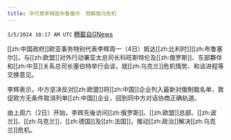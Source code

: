 ```yaml
---
title: 华代表李辉抵布鲁塞尔　商解俄乌危机
---
```

`3/5/2024 10:17 AM UTC` [轉載自GNews](https://gnews.org/articles/2366956)

[[zh:中国政府]]欧亚事务特别代表李辉周一（4日）抵达[[zh:比利时]][[zh:布鲁塞尔]]，与[[zh:欧盟]]对外行动署亚太总司长科旺斯特伦及[[zh:俄罗斯]]、东部夥伴和[[zh:中亚]]关系总司长塞伯特举行会谈，就[[zh:乌克兰]]危机情势、和谈进程等交换意见。

李辉表示，中方坚决反对[[zh:欧盟]]将[[zh:中国]]企业列入最新对俄制裁名单，敦促欧方无条件取消列单[[zh:中国]]企业，回到同中方对话协商正确轨道。

由上周六（2日）开始，李辉先後访问[[zh:俄罗斯]]、[[zh:欧盟]]总部、[[zh:波兰]]、[[zh:乌克兰]]、[[zh:德国]]及[[zh:法国]]，推动[[zh:政治]]解决[[zh:乌克兰]]危机。
